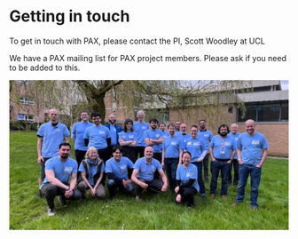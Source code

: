 # Getting in touch

To get in touch with PAX, please contact the PI, Scott Woodley at UCL

We have a PAX mailing list for PAX project members.  Please ask if you need to be added to this.

![The PAX team at a meeting in Lancaster](images/paxteam.jpg)

